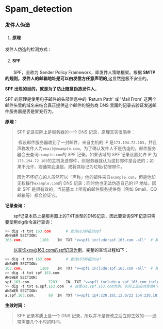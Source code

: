 # Spam_detection



### 发件人伪造

1. #### 原理



发件人伪造的检测方式：

2. #### SPF

&emsp;&emsp;SPF，全称为 Sender Policy Framework，即发件人策略框架。根据 **SMTP 的规则，发件人的邮箱地址是可以由发信方任意声明的**,这显然是极不安全的。

**SPF 出现的目的，就是为了防止随意伪造发件人**。

SPF 的原理是使用电子邮件的头部信息中的 'Return Path' 或 'Mail From' 这两个邮件头里的域名来结合真正提供这个邮件的服务商 DNS 里面的记录去验证发送邮件服务器是否是冒充行为。

**原理：**

> SPF 记录实际上是服务器的一个 DNS 记录，原理其实很简单：
>
> ​	假设邮件服务器收到了一封邮件，来自主机的 IP 是`173.194.72.103`，并且声称发件人为`email@example.com`。为了确认发件人不是伪造的，邮件服务器会去查询`example.com`的 SPF 记录。如果该域的 SPF 记录设置允许 IP 为`173.194.72.103`的主机发送邮件，则服务器就认为这封邮件是合法的；如果不允许，则通常会退信，或将其标记为垃圾/仿冒邮件。
>
> ​	因为不怀好心的人虽然可以「声称」他的邮件来自`example.com`，但是他却无权操作`example.com`的 DNS 记录；同时他也无法伪造自己的 IP 地址。因此 SPF 是很有效的，当前基本上所有的邮件服务提供商（例如 Gmail、QQ 邮箱等）都会验证它。

**记录查询：**

&emsp;&emsp;spf记录本质上是服务器上的TXT类型的DNS记录，因此要查询SPF记录只需要使用dig命令进行查询：

~~~python
>> dig -t txt 163.com		# 查询163邮箱的spf
ANSWER SECTION:
163.com.		1160	IN	TXT	"v=spf1 include:spf.163.com -all"  # 其中的一条记录,代表了spf规则遵从spf.163.com的，在其中没有包含的都不允许接收
~~~

&emsp;&emsp;以查询xxx@163.com的spf记录为例，完整的查询过程如下：

~~~python
>> dig -t txt 163.com		# 查询163邮箱的spf
ANSWER SECTION:
163.com.		1160	IN	TXT	"v=spf1 include:spf.163.com -all"  # 其中的一条记录,代表了spf规则遵从spf.163.com的，在其中没有包含的都不允许接收
>> dig -t txt spf.163.com 
ANSWER SECTION:
spf.163.com.		7283	IN	TXT	"v=spf1 include:a.spf.163.com include:b.spf.163.com include:c.spf.163.com include:d.spf.163.com include:e.spf.163.com -all"   # spf规则为a、b、c、d、e几个域名spf规则的和
>> dig -t txt a.spf.163.com   # 这里以a.spf.163.com为例，实际上还应对其他4个域名的spf记录进行访问
ANSWER SECTION:
a.spf.163.com.		60	IN	TXT	"v=spf1 ip4:220.181.12.0/22 ip4:220.181.31.0/24 ip4:123.125.50.0/24 ip4:220.181.72.0/24 ip4:123.58.178.0/24 ip4:123.58.177.0/24 ip4:113.108.225.0/24 ip4:218.107.63.0/24 ip4:123.58.189.128/25 ip4:123.126.96.0/24 ip4:123.126.97.0/24 -all"     # 明确了可以接收的ip地址
~~~

**生效时间：**

> SPF 记录本质上是一个 DNS 记录，所以并不是修改之后立即生效的——通常需要几个小时的时间。